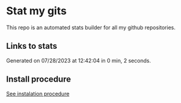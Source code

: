 # Stat my gits

This repo is an automated stats builder for all my github repositories.

## Links to stats


Generated on 07/28/2023 at 12:42:04 in 0 min, 2 seconds.

## Install procedure

[See instalation procedure](./src/install.md)
